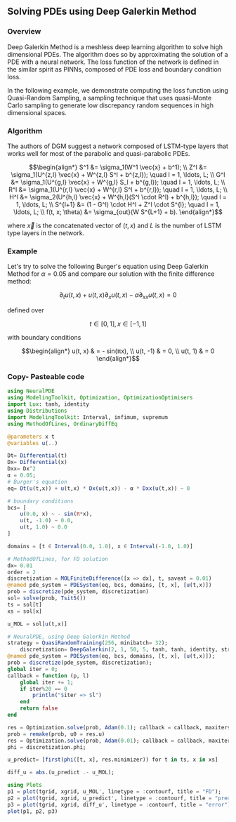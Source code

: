 ## Solving PDEs using Deep Galerkin Method

### Overview 

Deep Galerkin Method is a meshless deep learning algorithm to solve high dimensional PDEs. The algorithm does so by approximating the solution of a PDE with a neural network. The loss function of the network is defined in the similar spirit as PINNs, composed of PDE loss and boundary condition loss.

In the following example, we demonstrate computing the loss function using Quasi-Random Sampling, a sampling technique that uses quasi-Monte Carlo sampling to generate low discrepancy random sequences in high dimensional spaces.

### Algorithm
The authors of DGM suggest a network composed of LSTM-type layers that works well for most of the parabolic and quasi-parabolic PDEs.

```math
\begin{align*}
S^1 &= \sigma_1(W^1 \vec{x} + b^1); \\
Z^l &= \sigma_1(U^{z,l} \vec{x} + W^{z,l} S^l + b^{z,l}); \quad l = 1, \ldots, L; \\
G^l &= \sigma_1(U^{g,l} \vec{x} + W^{g,l} S_l + b^{g,l}); \quad l = 1, \ldots, L; \\
R^l &= \sigma_1(U^{r,l} \vec{x} + W^{r,l} S^l + b^{r,l}); \quad l = 1, \ldots, L; \\
H^l &= \sigma_2(U^{h,l} \vec{x} + W^{h,l}(S^l \cdot R^l) + b^{h,l}); \quad l = 1, \ldots, L; \\
S^{l+1} &= (1 - G^l) \cdot H^l + Z^l \cdot S^{l}; \quad l = 1, \ldots, L; \\
f(t, x; \theta) &= \sigma_{out}(W S^{L+1} + b).
\end{align*}
```

where $\vec{x}$ is the concatenated vector of $(t, x)$ and $L$ is the number of LSTM type layers in the network.

### Example

Let's try to solve the following Burger's equation using Deep Galerkin Method for $\alpha = 0.05$ and compare our solution with the finite difference method:

$$
\partial_t u(t, x) + u(t, x) \partial_x u(t, x) - \alpha \partial_{xx} u(t, x) = 0 
$$

defined over

$$ 
t \in [0, 1], x \in [-1, 1] 
$$

with boundary conditions
```math
\begin{align*}
u(t, x) & = - sin(πx), \\
u(t, -1) & = 0, \\
u(t, 1) & = 0
\end{align*}
```

### Copy- Pasteable code
```julia
using NeuralPDE
using ModelingToolkit, Optimization, OptimizationOptimisers
import Lux: tanh, identity
using Distributions
import ModelingToolkit: Interval, infimum, supremum
using MethodOfLines, OrdinaryDiffEq

@parameters x t
@variables u(..)

Dt= Differential(t)
Dx= Differential(x)
Dxx= Dx^2
α = 0.05;
# Burger's equation
eq= Dt(u(t,x)) + u(t,x) * Dx(u(t,x)) - α * Dxx(u(t,x)) ~ 0 

# boundary conditions
bcs= [
    u(0.0, x) ~ - sin(π*x),
    u(t, -1.0) ~ 0.0,
    u(t, 1.0) ~ 0.0
]

domains = [t ∈ Interval(0.0, 1.0), x ∈ Interval(-1.0, 1.0)]

# MethodOfLines, for FD solution
dx= 0.01
order = 2
discretization = MOLFiniteDifference([x => dx], t, saveat = 0.01)
@named pde_system = PDESystem(eq, bcs, domains, [t, x], [u(t,x)])
prob = discretize(pde_system, discretization)
sol= solve(prob, Tsit5())
ts = sol[t]
xs = sol[x] 

u_MOL = sol[u(t,x)]

# NeuralPDE, using Deep Galerkin Method
strategy = QuasiRandomTraining(256, minibatch= 32);
    discretization= DeepGalerkin(2, 1, 50, 5, tanh, tanh, identity, strategy);
@named pde_system = PDESystem(eq, bcs, domains, [t, x], [u(t,x)]);
prob = discretize(pde_system, discretization);
global iter = 0;
callback = function (p, l)
    global iter += 1;
    if iter%20 == 0
        println("$iter => $l")
    end
    return false
end

res = Optimization.solve(prob, Adam(0.1); callback = callback, maxiters = 100)
prob = remake(prob, u0 = res.u)
res = Optimization.solve(prob, Adam(0.01); callback = callback, maxiters = 500)
phi = discretization.phi;

u_predict= [first(phi([t, x], res.minimizer)) for t in ts, x in xs]

diff_u = abs.(u_predict .- u_MOL);

using Plots
p1 = plot(tgrid, xgrid, u_MOL', linetype = :contourf, title = "FD");
p2 = plot(tgrid, xgrid, u_predict', linetype = :contourf, title = "predict");
p3 = plot(tgrid, xgrid, diff_u', linetype = :contourf, title = "error");
plot(p1, p2, p3)
```
